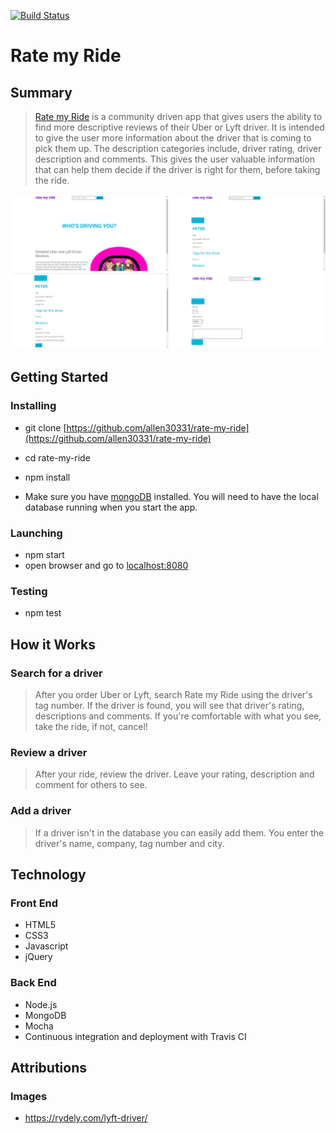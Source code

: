 [![Build Status](https://travis-ci.org/allen30331/rate-my-ride.svg?branch=master)](https://travis-ci.org/allen30331/rate-my-ride)

# Rate my Ride

## Summary

> [Rate my Ride](https://rate-my-ride.herokuapp.com/) is a community driven app that gives users the ability to find more descriptive reviews of their Uber or Lyft driver. It is intended to give the user more information about the driver that is coming to pick them up. The description categories include, driver rating, driver description and comments. This gives the user valuable information that can help them decide if the driver is right for them, before taking the ride.

![screenshot](public/images/screen-shots1.png)

## Getting Started

### Installing 

* git clone [https://github.com/allen30331/rate-my-ride](https://github.com/allen30331/rate-my-ride)

* cd rate-my-ride

* npm install

* Make sure you have [mongoDB](https://www.mongodb.com/) installed. You will need to have the local database running when you start the app. 

### Launching

* npm start
* open browser and go to [localhost:8080](localhost:8080)

### Testing 

* npm test

## How it Works

### Search for a driver

> After you order Uber or Lyft, search Rate my Ride using the driver's tag number. If the driver is found, you will see that driver's rating, descriptions and comments. If you're comfortable with what you see, take the ride, if not, cancel!

### Review a driver

> After your ride, review the driver. Leave your rating, description and comment for others to see.

### Add a driver

> If a driver isn't in the database you can easily add them. You enter the driver's name, company, tag number and city.


## Technology

### Front End

* HTML5
* CSS3
* Javascript
* jQuery

### Back End

* Node.js
* MongoDB
* Mocha
* Continuous integration and deployment with Travis CI

## Attributions 

### Images

* https://rydely.com/lyft-driver/

